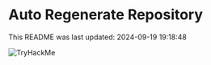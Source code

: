 # Auto Regenerate Repository

This README was last updated: 2024-09-19 19:18:48

 ![TryHackMe](https://tryhackme.com/badge/533634)